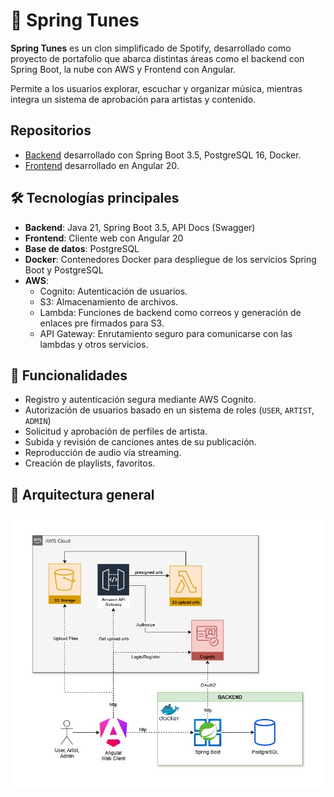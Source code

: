 # 🎵 Spring Tunes

**Spring Tunes** es un clon simplificado de Spotify, desarrollado como proyecto de portafolio que abarca distintas áreas como el backend con Spring Boot, la nube con AWS y Frontend con Angular.

Permite a los usuarios explorar, escuchar y organizar música, mientras integra un sistema de aprobación para artistas y contenido.

## Repositorios

- [Backend](https://github.com/edwbadillo/springtunes-api) desarrollado con Spring Boot 3.5, PostgreSQL 16, Docker.
- [Frontend](https://github.com/edwbadillo/springtunes-ui) desarrollado en Angular 20.


## 🛠️ Tecnologías principales

- **Backend**: Java 21, Spring Boot 3.5, API Docs (Swagger)
- **Frontend**: Cliente web con Angular 20
- **Base de datos**: PostgreSQL
- **Docker**: Contenedores Docker para despliegue de los servicios Spring Boot y PostgreSQL
- **AWS**: 
  - Cognito: Autenticación de usuarios.
  - S3: Almacenamiento de archivos.
  - Lambda: Funciones de backend como correos y generación de enlaces pre firmados para S3.
  - API Gateway: Enrutamiento seguro para comunicarse con las lambdas y otros servicios.

## 🔑 Funcionalidades  

- Registro y autenticación segura mediante AWS Cognito.
- Autorización de usuarios basado en un sistema de roles (`USER`, `ARTIST`, `ADMIN`)
- Solicitud y aprobación de perfiles de artista.
- Subida y revisión de canciones antes de su publicación.
- Reproducción de audio vía streaming.
- Creación de playlists, favoritos.

## 🔗 Arquitectura general

<img src="./assets/arquitectura-general.jpg" alt="Architecture" width="550" />
